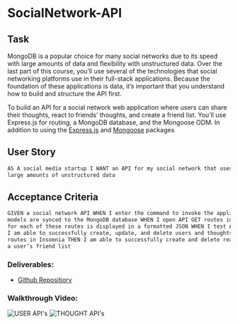 # SocialNetwork-API

## Task

MongoDB is a popular choice for many social networks due to its speed with large amounts of data and flexibility with
unstructured data. Over the last part of this course, you’ll use several of the technologies that social networking
platforms use in their full-stack applications. Because the foundation of these applications is data, it’s important
that you understand how to build and structure the API first.

To build an API for a social network web application where users can share their thoughts, react to friends’ thoughts,
and create a friend list. You’ll use Express.js for routing, a MongoDB database, and the Mongoose ODM. In addition to
using the [Express.js](https://www.npmjs.com/package/express) and [Mongoose](https://www.npmjs.com/package/mongoose)
packages

## User Story

```md
AS A social media startup I WANT an API for my social network that uses a NoSQL database SO THAT my website can handle
large amounts of unstructured data
```

## Acceptance Criteria

```md
GIVEN a social network API WHEN I enter the command to invoke the application THEN my server is started and the Mongoose
models are synced to the MongoDB database WHEN I open API GET routes in Insomnia for users and thoughts THEN the data
for each of these routes is displayed in a formatted JSON WHEN I test API POST, PUT, and DELETE routes in Insomnia THEN
I am able to successfully create, update, and delete users and thoughts in my database WHEN I test API POST and DELETE
routes in Insomnia THEN I am able to successfully create and delete reactions to thoughts and add and remove friends to
a user’s friend list
```

### Deliverables:

- [Github Repositiory](https://github.com/dparmar32/SocialNetwork-API)

### Walkthrough Video:

![USER API's](assets/videos/User_API.gif)
![THOUGHT API's](assets/videos/Thought_API.gif)


